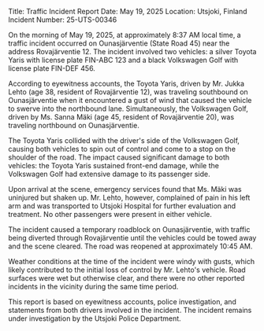 Title: Traffic Incident Report
Date: May 19, 2025
Location: Utsjoki, Finland
Incident Number: 25-UTS-00346

On the morning of May 19, 2025, at approximately 8:37 AM local time, a traffic incident occurred on Ounasjärventie (State Road 45) near the address Rovajärventie 12. The incident involved two vehicles: a silver Toyota Yaris with license plate FIN-ABC 123 and a black Volkswagen Golf with license plate FIN-DEF 456.

According to eyewitness accounts, the Toyota Yaris, driven by Mr. Jukka Lehto (age 38, resident of Rovajärventie 12), was traveling southbound on Ounasjärventie when it encountered a gust of wind that caused the vehicle to swerve into the northbound lane. Simultaneously, the Volkswagen Golf, driven by Ms. Sanna Mäki (age 45, resident of Rovajärventie 20), was traveling northbound on Ounasjärventie.

The Toyota Yaris collided with the driver's side of the Volkswagen Golf, causing both vehicles to spin out of control and come to a stop on the shoulder of the road. The impact caused significant damage to both vehicles: the Toyota Yaris sustained front-end damage, while the Volkswagen Golf had extensive damage to its passenger side.

Upon arrival at the scene, emergency services found that Ms. Mäki was uninjured but shaken up. Mr. Lehto, however, complained of pain in his left arm and was transported to Utsjoki Hospital for further evaluation and treatment. No other passengers were present in either vehicle.

The incident caused a temporary roadblock on Ounasjärventie, with traffic being diverted through Rovajärventie until the vehicles could be towed away and the scene cleared. The road was reopened at approximately 10:45 AM.

Weather conditions at the time of the incident were windy with gusts, which likely contributed to the initial loss of control by Mr. Lehto's vehicle. Road surfaces were wet but otherwise clear, and there were no other reported incidents in the vicinity during the same time period.

This report is based on eyewitness accounts, police investigation, and statements from both drivers involved in the incident. The incident remains under investigation by the Utsjoki Police Department.